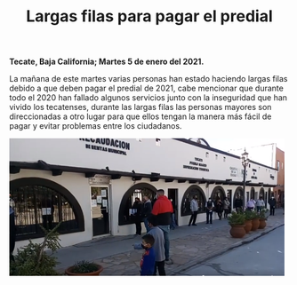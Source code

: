 ﻿---
layout: blog
title: "Largas filas para pagar el predial"
Date: 2021-01-05
categories: tecate
permalink: /:categories/:title:output_ext
image: /img/cnr/2021-01-05-largas-filas-para-pagar-el-predial.PNG
alt: "Largas filas para pagar el predial"
autor:
---


**Tecate, Baja California; Martes 5 de enero del 2021.** 




La mañana de este martes varias personas han estado haciendo largas filas debido a que deben pagar el predial de 2021, cabe mencionar que durante todo el 2020 han fallado algunos servicios junto con la inseguridad que han vivido los tecatenses, durante las largas filas las personas mayores son direccionadas a otro lugar para que ellos tengan la manera más fácil de pagar y evitar problemas entre los ciudadanos.

<div id="carouselExampleSlidesOnly" class="carousel slide" data-ride="carousel">
  <div class="carousel-inner">
    <div class="carousel-item active">
       <img class="d-block w-100" src="/img/cnr/2021-01-05-largas-filas-para-pagar-el-predial.png" loading="lazy"  alt="Largas filas para pagar el predial">
    </div>
  </div>
</div>